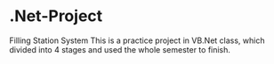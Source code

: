 # .Net-Project
Filling Station System
This is a practice project in VB.Net class, which divided into 4 stages and used the whole semester to finish.
